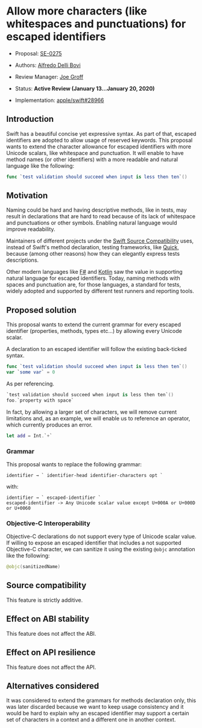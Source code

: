 # Allow more characters (like whitespaces and punctuations) for escaped identifiers

* Proposal: [SE-0275](0275-allow-more-characters-like-whitespaces-and-punctuations-for-escaped-identifiers.md)

* Authors: [Alfredo Delli Bovi](https://github.com/adellibovi)

* Review Manager: [Joe Groff](https://github.com/jckarter)

* Status: **Active Review (January 13...January 20, 2020)**

* Implementation: [apple/swift#28966](https://github.com/apple/swift/pull/28966)

## Introduction
Swift has a beautiful concise yet expressive syntax.
As part of that, escaped identifiers are adopted to allow usage of reserved keywords.
This proposal wants to extend the character allowance for escaped identifiers with more Unicode scalars, like whitespace and punctuation.
It will enable to have method names (or other identifiers) with a more readable and natural language like the following:
```swift
func `test validation should succeed when input is less then ten`()
```
## Motivation
Naming could be hard and having descriptive methods, like in tests, may result in declarations that are hard to read because of its lack of whitespace and punctuations or other symbols. Enabling natural language would improve readability.

Maintainers of different projects under the [Swift Source Compatibility](https://swift.org/source-compatibility/#current-list-of-projects) uses, instead of Swift's method declaration, testing frameworks, like [Quick](https://github.com/Quick/Quick), because (among other reasons) how they can elegantly express tests descriptions.

Other modern languages like [F#](https://fsharp.org) and [Kotlin](https://kotlinlang.org) saw the value in supporting natural language for escaped identifiers. Today, naming methods with spaces and punctuation are, for those languages, a standard for tests, widely adopted and supported by different test runners and reporting tools.

## Proposed solution
This proposal wants to extend the current grammar for every escaped identifier (properties, methods, types etc...) by allowing every Unicode scalar.

A declaration to an escaped identifier will follow the existing back-ticked syntax.
```swift
func `test validation should succeed when input is less then ten`()
var `some var` = 0
```

As per referencing.
```swift
`test validation should succeed when input is less then ten`()
foo.`property with space`
```
In fact, by allowing a larger set of characters, we will remove current limitations and, as an example, we will enable us to reference an operator, which currently produces an error.
```swift
let add = Int.`+`
```

### Grammar
This proposal wants to replace the following grammar:
```
identifier → ` identifier-head identifier-characters opt `
```
with:
```
identifier → ` escaped-identifier `
escaped-identifier -> Any Unicode scalar value except U+000A or U+000D or U+0060
```

### Objective-C Interoperability
Objective-C declarations do not support every type of Unicode scalar value.
If willing to expose an escaped identifier that includes a not supported Objective-C character, we can sanitize it using the existing `@objc` annotation like the following:
```swift
@objc(sanitizedName)
```

## Source compatibility
This feature is strictly additive.

## Effect on ABI stability
This feature does not affect the ABI.

## Effect on API resilience
This feature does not affect the API.

## Alternatives considered
It was considered to extend the grammars for methods declaration only, this was later discarded because we want to keep usage consistency and it would be hard to explain why an escaped identifier may support a certain set of characters in a context and a different one in another context.
